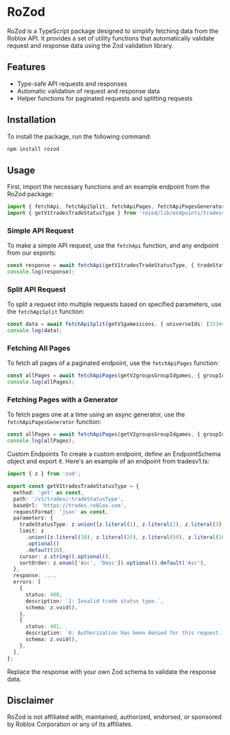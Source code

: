 # RoZod

RoZod is a TypeScript package designed to simplify fetching data from the Roblox API. It provides a set of utility functions that automatically validate request and response data using the Zod validation library.

## Features

- Type-safe API requests and responses
- Automatic validation of request and response data
- Helper functions for paginated requests and splitting requests

## Installation

To install the package, run the following command:

```bash
npm install rozod
```

## Usage
First, import the necessary functions and an example endpoint from the RoZod package:

```ts
import { fetchApi, fetchApiSplit, fetchApiPages, fetchApiPagesGenerator } from 'rozod';
import { getV1tradesTradeStatusType } from 'rozod/lib/endpoints/tradesv1';
```

### Simple API Request

To make a simple API request, use the `fetchApi` function, and any endpoint from our exports:

```ts
const response = await fetchApi(getV1tradesTradeStatusType, { tradeStatusType: 1 });
console.log(response);
```

### Split API Request
To split a request into multiple requests based on specified parameters, use the `fetchApiSplit` function:

```ts
const data = await fetchApiSplit(getV1gamesicons, { universeIds: [1534453623, 65241, ...] }, { universeIds: 100 });
console.log(data);
```

### Fetching All Pages
To fetch all pages of a paginated endpoint, use the `fetchApiPages` function:

```ts
const allPages = await fetchApiPages(getV2groupsGroupIdgames, { groupId: 11479637 });
console.log(allPages);
```
### Fetching Pages with a Generator
To fetch pages one at a time using an async generator, use the `fetchApiPagesGenerator` function:

```ts
const allPages = await fetchApiPages(getV2groupsGroupIdgames, { groupId: 11479637 });
console.log(allPages);
```

Custom Endpoints
To create a custom endpoint, define an EndpointSchema object and export it. Here's an example of an endpoint from tradesv1.ts:
```ts
import { z } from 'zod';

export const getV1tradesTradeStatusType = {
  method: 'get' as const,
  path: '/v1/trades/:tradeStatusType',
  baseUrl: 'https://trades.roblox.com',
  requestFormat: 'json' as const,
  parameters: {
    tradeStatusType: z.union([z.literal(1), z.literal(2), z.literal(3), z.literal(4)]),
    limit: z
      .union([z.literal(10), z.literal(25), z.literal(50), z.literal(100)])
      .optional()
      .default(10),
    cursor: z.string().optional(),
    sortOrder: z.enum(['Asc', 'Desc']).optional().default('Asc'),
  },
  response: ...,
  errors: [
    {
      status: 400,
      description: `1: Invalid trade status type.`,
      schema: z.void(),
    },
    {
      status: 401,
      description: `0: Authorization has been denied for this request.`,
      schema: z.void(),
    },
  ],
};
```
Replace the response with your own Zod schema to validate the response data.

## Disclaimer
RoZod is not affiliated with, maintained, authorized, endorsed, or sponsored by Roblox Corporation or any of its affiliates.
